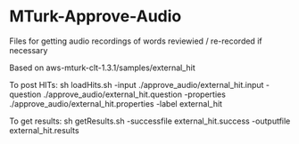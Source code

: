 MTurk-Approve-Audio
======================

Files for getting audio recordings of words reviewied / re-recorded if necessary

Based on aws-mturk-clt-1.3.1/samples/external_hit

To post HITs:
sh loadHits.sh -input ./approve_audio/external_hit.input -question ./approve_audio/external_hit.question -properties ./approve_audio/external_hit.properties -label external_hit

To get results:
sh getResults.sh -successfile external_hit.success -outputfile external_hit.results

